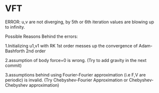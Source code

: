 # VFT

ERROR: u,v are not diverging, by 5th or 6th iteration values are blowing up to infinity.

Possible Reasons Behind the errors:

1.Initializing u1,v1 with RK 1st order messes up the convergence of Adam-Bashforth 2nd order

2.assumption of body force=0 is wrong.
	(Try to add gravity in the next commit)

3.assumptions behind using  Fourier-Fourier approximation (i.e F,V are periodic) is invalid.
	(Try Chebyshev-Fourier Approximation or  Chebyshev-Chebyshev approximation)
